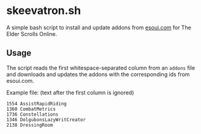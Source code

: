 # skeevatron.sh
A simple bash script to install and update addons from [esoui.com](https://esoui.com) for The Elder Scrolls Online.

## Usage
The script reads the first whitespace-separated column from an `addons` file and downloads and updates the addons with the corresponding ids from esoui.com.

Example file:
(text after the first column is ignored)
```
1554 AssistRapidRiding
1360 CombatMetrics
1736 Constellations
1346 DolgubonsLazyWritCreator
2138 DressingRoom
```
